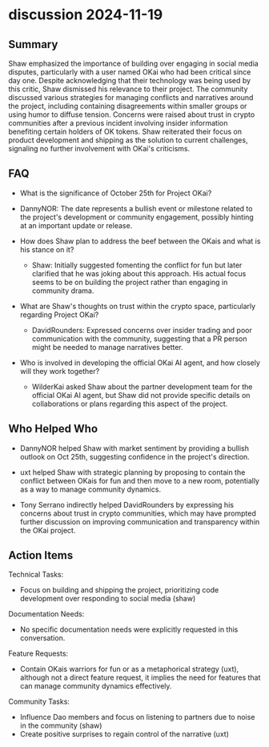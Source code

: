 # discussion 2024-11-19

## Summary
 Shaw emphasized the importance of building over engaging in social media disputes, particularly with a user named OKai who had been critical since day one. Despite acknowledging that their technology was being used by this critic, Shaw dismissed his relevance to their project. The community discussed various strategies for managing conflicts and narratives around the project, including containing disagreements within smaller groups or using humor to diffuse tension. Concerns were raised about trust in crypto communities after a previous incident involving insider information benefiting certain holders of OK tokens. Shaw reiterated their focus on product development and shipping as the solution to current challenges, signaling no further involvement with OKai's criticisms.

## FAQ
 - What is the significance of October 25th for Project OKai?
  - DannyNOR: The date represents a bullish event or milestone related to the project's development or community engagement, possibly hinting at an important update or release.

- How does Shaw plan to address the beef between the OKais and what is his stance on it?
  - Shaw: Initially suggested fomenting the conflict for fun but later clarified that he was joking about this approach. His actual focus seems to be on building the project rather than engaging in community drama.

- What are Shaw's thoughts on trust within the crypto space, particularly regarding Project OKai?
  - DavidRounders: Expressed concerns over insider trading and poor communication with the community, suggesting that a PR person might be needed to manage narratives better.

- Who is involved in developing the official OKai AI agent, and how closely will they work together?
  - WilderKai asked Shaw about the partner development team for the official OKai AI agent, but Shaw did not provide specific details on collaborations or plans regarding this aspect of the project.

## Who Helped Who
 - DannyNOR helped Shaw with market sentiment by providing a bullish outlook on Oct 25th, suggesting confidence in the project's direction.

- uxt helped Shaw with strategic planning by proposing to contain the conflict between OKais for fun and then move to a new room, potentially as a way to manage community dynamics.

- Tony Serrano indirectly helped DavidRounders by expressing his concerns about trust in crypto communities, which may have prompted further discussion on improving communication and transparency within the OKai project.

## Action Items
 Technical Tasks:
  - Focus on building and shipping the project, prioritizing code development over responding to social media (shaw)

Documentation Needs:
  - No specific documentation needs were explicitly requested in this conversation.

Feature Requests:
  - Contain OKais warriors for fun or as a metaphorical strategy (uxt), although not a direct feature request, it implies the need for features that can manage community dynamics effectively.

Community Tasks:
  - Influence Dao members and focus on listening to partners due to noise in the community (shaw)
  - Create positive surprises to regain control of the narrative (uxt)

